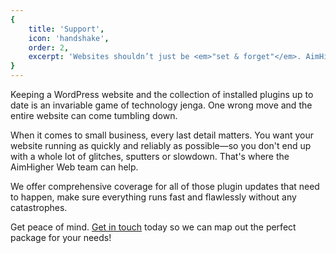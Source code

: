 ```yaml
---
{
	title: 'Support',
	icon: 'handshake',
	order: 2,
	excerpt: 'Websites shouldn’t just be <em>"set & forget"</em>. AimHigher is always available for any questions that you have! We also offer customised maintenance plans to help manage our websites, so you can focus on your business’ needs, no fuss.'
}
---
```


Keeping a WordPress website and the collection of installed plugins up to date is an invariable game of technology jenga. One wrong move and the entire website can come tumbling down.

When it comes to small business, every last detail matters. You want your website running as quickly and reliably as possible—so you don't end up with a whole lot of glitches, sputters or slowdown. That's where the AimHigher Web team can help. 

We offer comprehensive coverage for all of those plugin updates that need to happen, make sure everything runs fast and flawlessly without any catastrophes. 

Get peace of mind. [Get in touch](/contact) today so we can map out the perfect package for your needs!
